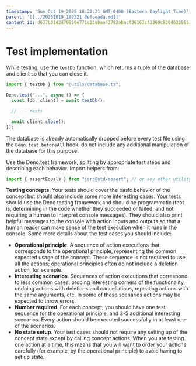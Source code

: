 ```yaml
---
timestamp: 'Sun Oct 19 2025 18:22:21 GMT-0400 (Eastern Daylight Time)'
parent: '[[../20251019_182221.8efceada.md]]'
content_id: d637b31d2d79950e771c23abaa43782abacf36163cf2360c930d6228651204be
---
```


# Test implementation

While testing, use the `testDb` function, which returns a tuple of the database and client so that you can close it.

```typescript
import { testDb } from "@utils/database.ts";

Deno.test("...", async () => {
  const [db, client] = await testDb();

  // ... tests

  await client.close();
});
```

The database is already automatically dropped before every test file using the `Deno.test.beforeAll` hook: do not include any additional manipulation of the database for this purpose.

Use the Deno.test framework, splitting by appropriate test steps and describing each behavior. Import helpers from:

```typescript
import { assertEquals } from "jsr:@std/assert"; // or any other utility from the library
```

**Testing concepts**. Your tests should cover the basic behavior of the concept but should also include some more interesting cases. Your tests should use the Deno testing framework and should be programmatic (that is, determining in the code whether they succeeded or failed, and not requiring a human to interpret console messages). They should also print helpful messages to the console with action inputs and outputs so that a human reader can make sense of the test execution when it runs in the console. Some more details about the test cases you should include:

* **Operational principle**. A sequence of action executions that corresponds to the operational principle, representing the common expected usage of the concept. These sequence is not required to use all the actions; operational principles often do not include a deletion action, for example.
* **Interesting scenarios**. Sequences of action executions that correspond to less common cases: probing interesting corners of the functionality, undoing actions with deletions and cancellations, repeating actions with the same arguments, etc. In some of these scenarios actions may be expected to throw errors.
* **Number required**. For each concept, you should have one test sequence for the operational principle, and 3-5 additional interesting scenarios. Every action should be executed successfully in at least one of the scenarios.
* **No state setup**. Your test cases should not require any setting up of the concept state except by calling concept actions. When you are testing one action at a time, this means that you will want to order your actions carefully (for example, by the operational principle) to avoid having to set up state.
